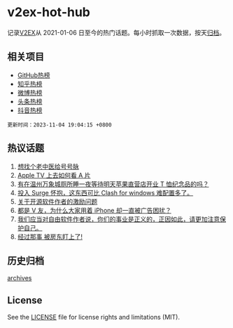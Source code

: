 # v2ex-hot-hub

 记录[V2EX](https://www.v2ex.com/)从 2021-01-06 日至今的热门话题。每小时抓取一次数据，按天[归档](archives)。
 
 ## 相关项目

- [GitHub热榜](https://github.com/lonnyzhang423/github-hot-hub)
- [知乎热榜](https://github.com/lonnyzhang423/zhihu-hot-hub)
- [微博热榜](https://github.com/lonnyzhang423/weibo-hot-hub)
- [头条热榜](https://github.com/lonnyzhang423/toutiao-hot-hub)
- [抖音热榜](https://github.com/lonnyzhang423/douyin-hot-hub)


 `更新时间：2023-11-04 19:04:15 +0800`

## 热议话题

1. [想找个老中医给号号脉](https://www.v2ex.com/t/988420)
1. [Apple TV 上去如何看 A 片](https://www.v2ex.com/t/988556)
1. [有在温州万象城厕所睡一夜等待明天苹果直营店开业 T 恤纪念品的吗？](https://www.v2ex.com/t/988450)
1. [投入 Surge 怀抱，这东西可比 Clash for windows 难配置多了。](https://www.v2ex.com/t/988435)
1. [关于开源软件作者的激励问题](https://www.v2ex.com/t/988513)
1. [都是 V 友，为什么大家用着 iPhone 却一直被广告困扰？](https://www.v2ex.com/t/988424)
1. [我们应当对自由软件作者说，你们的事业是正义的，正因如此，请更加注意保护自己。](https://www.v2ex.com/t/988474)
1. [经过那事 被房东盯上了!](https://www.v2ex.com/t/988515)

## 历史归档

[archives](archives)

## License

See the [LICENSE](LICENSE) file for license rights and limitations (MIT).
